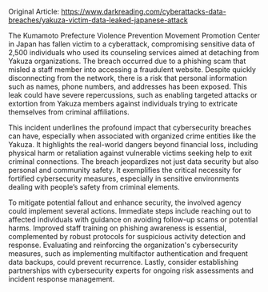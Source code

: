Original Article: https://www.darkreading.com/cyberattacks-data-breaches/yakuza-victim-data-leaked-japanese-attack

The Kumamoto Prefecture Violence Prevention Movement Promotion Center in Japan has fallen victim to a cyberattack, compromising sensitive data of 2,500 individuals who used its counseling services aimed at detaching from Yakuza organizations. The breach occurred due to a phishing scam that misled a staff member into accessing a fraudulent website. Despite quickly disconnecting from the network, there is a risk that personal information such as names, phone numbers, and addresses has been exposed. This leak could have severe repercussions, such as enabling targeted attacks or extortion from Yakuza members against individuals trying to extricate themselves from criminal affiliations.

This incident underlines the profound impact that cybersecurity breaches can have, especially when associated with organized crime entities like the Yakuza. It highlights the real-world dangers beyond financial loss, including physical harm or retaliation against vulnerable victims seeking help to exit criminal connections. The breach jeopardizes not just data security but also personal and community safety. It exemplifies the critical necessity for fortified cybersecurity measures, especially in sensitive environments dealing with people’s safety from criminal elements.

To mitigate potential fallout and enhance security, the involved agency could implement several actions. Immediate steps include reaching out to affected individuals with guidance on avoiding follow-up scams or potential harms. Improved staff training on phishing awareness is essential, complemented by robust protocols for suspicious activity detection and response. Evaluating and reinforcing the organization's cybersecurity measures, such as implementing multifactor authentication and frequent data backups, could prevent recurrence. Lastly, consider establishing partnerships with cybersecurity experts for ongoing risk assessments and incident response management.